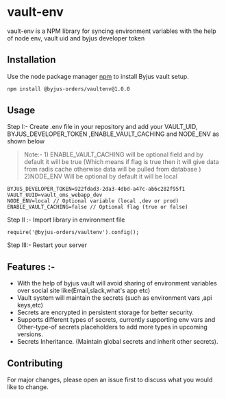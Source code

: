 # vault-env

vault-env is a NPM library for syncing environment variables with the help of node env, vault uid and byjus developer token

## Installation

Use the node package manager [npm](https://docs.npmjs.com/about-npm) to install Byjus vault setup.

```bash
npm install @byjus-orders/vaultenv@1.0.0
```

## Usage
 Step I:- Create .env file in your repository and add your VAULT_UID, BYJUS_DEVELOPER_TOKEN ,ENABLE_VAULT_CACHING and NODE_ENV as shown below

> Note:- 1) ENABLE_VAULT_CACHING  will be optional field and by default it will be true (Which means if flag is true then it will give data from radis cache otherwise data will be pulled from database )
2)NODE_ENV Will be optional by default it will be local

```npm
BYJUS_DEVELOPER_TOKEN=922fdad3-2da3-4dbd-a47c-ab6c282f95f1
VAULT_UUID=vault_oms_webapp_dev
NODE_ENV=local // Optional variable (local ,dev or prod)
ENABLE_VAULT_CACHING=false // Optional flag (true or false)
```
Step II :- Import library in environment file

```npm
require('@byjus-orders/vaultenv').config();
```
Step III:- Restart your server
## Features :-
- With the help of byjus vault will avoid sharing of environment variables over social site like(Email,slack,what's app etc)
- Vault system will maintain the secrets (such as environment vars ,api keys,etc)
- Secrets are encrypted in persistent storage for better security.
- Supports different types of secrets, currently supporting env vars and Other-type-of secrets placeholders to add more types in upcoming versions.
- Secrets Inheritance. (Maintain global secrets and inherit other secrets).

## Contributing
For major changes, please open an issue first to discuss what you would like to change.

